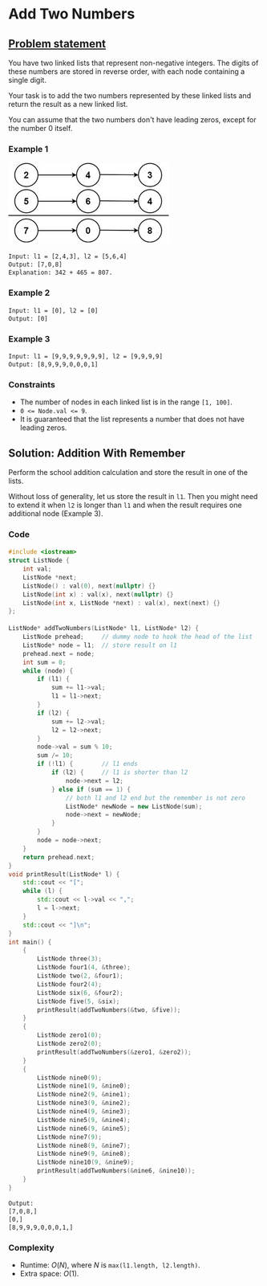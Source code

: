 # Add Two Numbers

## [Problem statement](https://leetcode.com/problems/add-two-numbers/)


You have two linked lists that represent non-negative integers. The digits of these numbers are stored in reverse order, with each node containing a single digit. 

Your task is to add the two numbers represented by these linked lists and return the result as a new linked list. 

You can assume that the two numbers don't have leading zeros, except for the number 0 itself.


### Example 1
![The linked lists of Example 1 and their addition](02_LL_2_addtwonumber1.jpg)
```text
Input: l1 = [2,4,3], l2 = [5,6,4]
Output: [7,0,8]
Explanation: 342 + 465 = 807.
```

### Example 2
```text
Input: l1 = [0], l2 = [0]
Output: [0]
```

### Example 3
```text
Input: l1 = [9,9,9,9,9,9,9], l2 = [9,9,9,9]
Output: [8,9,9,9,0,0,0,1]
```

### Constraints

* The number of nodes in each linked list is in the range `[1, 100]`.
* `0 <= Node.val <= 9`.
* It is guaranteed that the list represents a number that does not have leading zeros.

## Solution: Addition With Remember
Perform the school addition calculation and store the result in one of the lists. 

Without loss of generality, let us store the result in `l1`. Then you might need to extend it when `l2` is longer than `l1` and when the result requires one additional node (Example 3).

### Code
```cpp
#include <iostream>
struct ListNode {
    int val;
    ListNode *next;
    ListNode() : val(0), next(nullptr) {}
    ListNode(int x) : val(x), next(nullptr) {}
    ListNode(int x, ListNode *next) : val(x), next(next) {}
};

ListNode* addTwoNumbers(ListNode* l1, ListNode* l2) {
    ListNode prehead;     // dummy node to hook the head of the list
    ListNode* node = l1;  // store result on l1
    prehead.next = node;
    int sum = 0;
    while (node) {
        if (l1) {
            sum += l1->val;
            l1 = l1->next;
        }
        if (l2) {
            sum += l2->val;
            l2 = l2->next;
        }
        node->val = sum % 10;
        sum /= 10;
        if (!l1) {        // l1 ends
            if (l2) {     // l1 is shorter than l2
                node->next = l2;
            } else if (sum == 1) {  
                // both l1 and l2 end but the remember is not zero 
                ListNode* newNode = new ListNode(sum);
                node->next = newNode;
            }
        }
        node = node->next;
    }
    return prehead.next;
}
void printResult(ListNode* l) {
    std::cout << "[";
    while (l) {
        std::cout << l->val << ",";
        l = l->next;
    }
    std::cout << "]\n";
}
int main() {
    {
        ListNode three(3);
        ListNode four1(4, &three);
        ListNode two(2, &four1);
        ListNode four2(4);
        ListNode six(6, &four2);
        ListNode five(5, &six);
        printResult(addTwoNumbers(&two, &five));
    }
    {
        ListNode zero1(0);
        ListNode zero2(0);
        printResult(addTwoNumbers(&zero1, &zero2));
    }
    {
        ListNode nine0(9);
        ListNode nine1(9, &nine0);
        ListNode nine2(9, &nine1);
        ListNode nine3(9, &nine2);
        ListNode nine4(9, &nine3);
        ListNode nine5(9, &nine4);
        ListNode nine6(9, &nine5);
        ListNode nine7(9);
        ListNode nine8(9, &nine7);
        ListNode nine9(9, &nine8);
        ListNode nine10(9, &nine9);
        printResult(addTwoNumbers(&nine6, &nine10));
    }
}
```
```text
Output:
[7,0,8,]
[0,]
[8,9,9,9,0,0,0,1,]
```

### Complexity
* Runtime: $O(N)$, where $N$ is `max(l1.length, l2.length)`.
* Extra space: $O(1)$.


